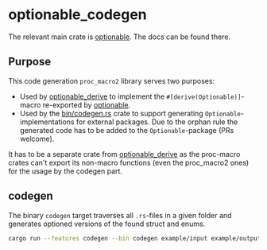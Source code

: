 # optionable_codegen

The relevant main crate is [optionable](https://crates.io/crates/optionable). The docs can be found there.

## Purpose
This code generation `proc_macro2` library serves two purposes:
- Used by [optionable_derive](https://crates.io/crates/optionable_derive) to implement the `#[derive(Optionable)]`-macro 
re-exported by [optionable](https://crates.io/crates/optionable_derive).
- Used by the [bin/codegen.rs](bin/codegen.rs) crate to support generating `Optionable`-implementations for external packages.
Due to the orphan rule  the generated code has to be added to the `Optionable`-package (PRs welcome).

It has to be a separate crate from [optionable_derive](https://crates.io/crates/optionable_derive) as the proc-macro crates
can't export its non-macro functions (even the proc_macro2 ones) for the usage by the codegen part.

## codegen
The binary `codegen` target traverses all `.rs`-files in a given folder and generates optioned versions
of the found struct and enums.
```bash
cargo run --features codegen --bin codegen example/input example/output
```